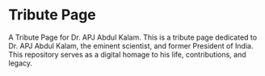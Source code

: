 # Tribute Page
A Tribute Page for Dr. APJ Abdul Kalam.
This is a tribute page dedicated to Dr. APJ Abdul Kalam, the eminent scientist, and former President of India. This repository serves as a digital homage to his life, contributions, and legacy.

